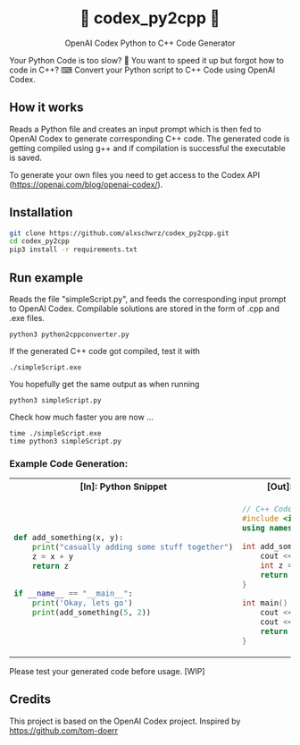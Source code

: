 <h1 align="center">🦾 codex_py2cpp 🤖 </h1>

<p align="center">
    OpenAI Codex Python to C++ Code Generator
</p>

Your Python Code is too slow? 🐌 
You want to speed it up but forgot how to code in C++? ⌨
Convert your Python script to C++ Code using OpenAI Codex.

## How it works
Reads a Python file and creates an input prompt which is then fed to OpenAI Codex to generate corresponding C++ code. The generated 
code is getting compiled using g++ and if compilation is successful the executable is saved.

To generate your own files you need to get access to the Codex API (https://openai.com/blog/openai-codex/).
## Installation
```bash
git clone https://github.com/alxschwrz/codex_py2cpp.git
cd codex_py2cpp
pip3 install -r requirements.txt
```
## Run example
Reads the file "simpleScript.py", and feeds the corresponding input prompt to OpenAI Codex. Compilable solutions 
are stored in the form of .cpp and .exe files.
```
python3 python2cppconverter.py
```

If the generated C++ code got compiled, test it with
```
./simpleScript.exe
```
You hopefully get the same output as when running
```
python3 simpleScript.py
```
Check how much faster you are now ...
```
time ./simpleScript.exe
time python3 simpleScript.py
```

### Example Code Generation:

<table>
<tr>
<th>[In]: Python Snippet</th>
<th>[Out]: How the CODEX conversion might look like</th>
</tr>
<tr>
<td>

```python
def add_something(x, y):
    print("casually adding some stuff together")
    z = x + y
    return z


if __name__ == "__main__":
    print('Okay, lets go')
    print(add_something(5, 2))
```

</td>
<td>

```cpp
// C++ Code generated from Python Code: 
#include <iostream>
using namespace std;

int add_something(int x, int y) {
    cout << "casually adding some stuff together" << endl;
    int z = x + y;
    return z;
}

int main() {
    cout << "Okay, lets go" << endl;
    cout << add_something(5, 2) << endl;
    return 0;
}
```
</td>
</table>



Please test your generated code before usage. [WIP]
## Credits

This project is based on the OpenAI Codex project.
Inspired by https://github.com/tom-doerr


